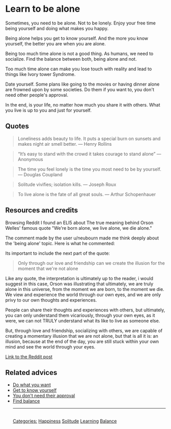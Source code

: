 # Learn to be alone

Sometimes, you need to be alone. Not to be lonely. Enjoy your free time being yourself and doing what makes you happy.

Being alone helps you get to know yourself. And the more you know yourself, the better you are when you are alone.

Being too much time alone is not a good thing.  As humans, we need to socialize. Find the balance between both, being alone and not.

Too much time alone can make you lose touch with reality and lead to things like Ivory tower Syndrome.

Date yourself. Some plans like going to the movies or having dinner alone are frowned upon by some societies. Do them if you want to, you don't need other people's approval.

In the end, is your life, no matter how much you share it with others. What you live is up to you and just for yourself.

## Quotes

> Loneliness adds beauty to life. It puts a special burn on sunsets and makes night air smell better. ― Henry Rollins

> “It’s easy to stand with the crowd it takes courage to stand alone” ― Anonymous

> The time you feel lonely is the time you most need to be by yourself. ― Douglas Coupland

> Solitude vivifies; isolation kills. ― Joseph Roux

> To live alone is the fate of all great souls. ― Arthur Schopenhauer

## Resources and credits

Browsing Reddit I found an ELI5 about The true meaning behind Orson Welles' famous quote "We're born alone, we live alone, we die alone."

The comment made by the user u/neubourn made me think deeply about the 'being alone' topic. Here is what he commented:

Its important to include the next part of the quote:

> Only through our love and friendship can we create the illusion for the moment that we're not alone

Like any quote, the interpretation is ultimately up to the reader, i would suggest in this case, Orson was illustrating that ultimately, we are truly alone in this universe, from the moment we are born, to the moment we die. We view and experience the world through our own eyes, and we are only privy to our own thoughts and experiences.

People can share their thoughts and experiences with others, but ultimately, you can only understand them vicariously, through your own eyes, as it were, we can not TRULY understand what its like to live as someone else.

But, through love and friendship, socializing with others, we are capable of creating a momentary illusion that we are not alone, but that is all it is: an illusion, because at the end of the day, you are still stuck within your own mind and see the world through your eyes.

[Link to the Reddit post](https://www.reddit.com/r/explainlikeimfive/comments/1kfvr2/eli5the_true_meaning_behind_orson_welles_famous/)

## Related advices

- [Do what you want](../Do%20what%20you%20want/index.md)
- [Get to know yourself](../Get%20to%20know%20yourself/index.md)
- [You don't need their approval](../You%20don't%20need%20their%20approval/index.md)
- [Find balance](../Find%20balance/index.md)<hr/><br/>[Categories:](../Categories/index.md) [Happiness](../Categories/Happiness.md) [Solitude](../Categories/Solitude.md) [Learning](../Categories/Learning.md) [Balance](../Categories/Balance.md)